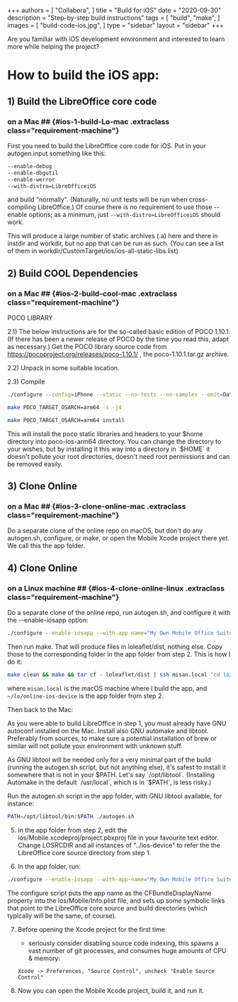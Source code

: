 +++
authors = [
    "Collabora",
]
title = "Build for iOS"
date = "2020-09-30"
description = "Step-by-step build instructions"
tags = [
    "build",
    "make",
]
images = [
    "build-code-ios.jpg",
]
type = "sidebar"
layout = "sidebar"
+++

Are you familiar with iOS development environment and interested to learn more while helping the project?
<!--more-->
# How to build the iOS app:

## 1) Build the LibreOffice core code
### on a Mac ## {#ios-1-build-Lo-mac .extraclass class="requirement-machine"}

First you need to build the LibreOffice core code for iOS. Put in your autogen.input something like this:

```bash
--enable-debug
--enable-dbgutil
--enable-werror
--with-distro=LibreOfficeiOS
```

and build "normally". (Naturally, no unit tests will be run when cross-compiling LibreOffice.) Of course there is no requirement to use those --enable options; as a minimum, just `--with-distro=LibreOfficeiOS` should work.

This will produce a large number of static archives (.a) here and there in instdir and workdir, but no app that can be run as such. (You can see a list of them in workdir/CustomTarget/ios/ios-all-static-libs.list)

## 2) Build COOL Dependencies
### on a Mac ## {#ios-2-build-cool-mac .extraclass class="requirement-machine"}

POCO LIBRARY

2.1) The below instructions are for the so-called basic edition of
POCO 1.10.1. (If there has been a newer release of POCO by the time
you read this, adapt as necessary.) Get the POCO library source code
from https://pocoproject.org/releases/poco-1.10.1/ , the
poco-1.10.1.tar.gz archive.

2.2) Unpack in some suitable location.

2.3) Compile
```bash
./configure --config=iPhone --static --no-tests --no-samples --omit=Data/ODBC,Data/MySQL --prefix=$HOME/poco-ios-arm64
```
```bash
make POCO_TARGET_OSARCH=arm64 -s -j4
```
```bash
make POCO_TARGET_OSARCH=arm64 install
```

This will install the poco static libraries and headers to your $home directory into poco-ios-arm64 directory. You can change the directory to your wishes, but by installing it this way into a directory in `$HOME` it doesn't pollute your root directories, doesn't need root permissions and can be removed easily.

## 3) Clone Online
### on a Mac ## {#ios-3-clone-online-mac .extraclass class="requirement-machine"}
Do a separate clone of the online repo on macOS, but don't do any autogen.sh, configure, or make, or open the Mobile Xcode project there yet. We call this the app folder.

## 4) Clone Online
### on a Linux machine ## {#ios-4-clone-online-linux .extraclass class="requirement-machine"}
Do a separate clone of the online repo, run autogen.sh, and configure it with the --enable-iosapp option:

```bash
./configure --enable-iosapp --with-app-name="My Own Mobile Office Suite"
```

Then run make. That will produce files in loleaflet/dist, nothing else. Copy those to the corresponding folder in the app folder from step 2. This is how I do it:

```bash
make clean && make && tar cf - loleaflet/dist | ssh misan.local 'cd lo/online-ios-device && rm -rf loleaflet/dist && tar xvf -'
```

where `misan.local` is the macOS machine where I build the app, and `~/lo/online-ios-device` is the app folder from step 2.

Then back to the Mac:

As you were able to build LibreOffice in step 1, you must already have GNU autoconf installed on the Mac. Install also GNU automake and libtool. Preferably from sources, to make sure a potential installation of brew or similar will not pollute your environment with unknown stuff.

As GNU libtool will be needed only for a very minimal part of the build (running the autogen.sh script, but not anything else), it's safest to install it somewhere that is not in your $PATH. Let's say `/opt/libtool`. (Installing Automake in the default `/usr/local`, which is in `$PATH`, is less risky.)

Run the autogen.sh script in the app folder, with GNU libtool available, for instance:

```bash
PATH=/opt/libtool/bin:$PATH ./autogen.sh
```

5) In the app folder from step 2, edit the ios/Mobile.xcodeproj/project.pbxproj file in your favourite text editor. Change LOSRCDIR and all instances of "../ios-device" to refer the the LibreOffice core source directory from step 1.

6) In the app folder, run:

```bash
./configure --enable-iosapp --with-app-name="My Own Mobile Office Suite" --with-lo-builddir=$HOME/lode/dev/LO --with-poco-includes=$HOME/poco-ios-arm64/include --with-poco-libs=$HOME/poco-ios-arm64/lib
```

The configure script puts the app name as the CFBundleDisplayName property into the ios/Mobile/Info.plist file, and sets up some symbolic links that point to the LibreOffice core source and build directories (which typically will be the same, of course).

7) Before opening the Xcode project for the first time
   - seriously consider disabling source code indexing, this
   spawns a vast number of git processes, and consumes huge
   amounts of CPU & memory:

	`Xcode -> Preferences, "Source Control", uncheck "Enable Source Control"`

8) Now you can open the Mobile Xcode project, build it, and run it.
